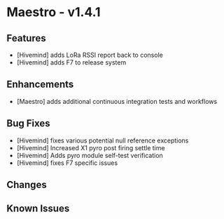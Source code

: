 # Maestro - v1.4.1

## Features

- [Hivemind] adds LoRa RSSI report back to console
- [Hivemind] adds F7 to release system

## Enhancements

- [Maestro] adds additional continuous integration tests and workflows

## Bug Fixes

- [Hivemind] fixes various potential null reference exceptions
- [Hivemind] Increased X1 pyro post firing settle time
- [Hivemind] Adds pyro module self-test verification
- [Hivemind] fixes F7 specific issues

## Changes


## Known Issues



